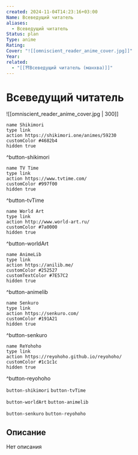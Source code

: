 ```yaml
---
created: 2024-11-04T14:23:16+03:00
Name: Всеведущий читатель
aliases:
  - Всеведущий читатель
Status: plan
Type: anime
Rating: 
Cover: "![[omniscient_reader_anime_cover.jpg]]"
Year: 
related:
  - "[[⛩️Всеведущий читатель (манхва)]]"
---
```


# Всеведущий читатель

![[omniscient_reader_anime_cover.jpg | 300]]

```button
name Shikimori
type link
action https://shikimori.one/animes/59230
customColor #4682b4
hidden true
```
^button-shikimori

```button
name TV Time
type link
action https://www.tvtime.com/
customColor #997f00
hidden true
```
^button-tvTime

```button
name World Art
type link
action http://www.world-art.ru/
customColor #7a0000
hidden true
```
^button-worldArt

```button
name AnimeLib
type link
action https://anilib.me/
customColor #252527
customTextColor #7E57C2
hidden true
```
^button-animelib

```button
name Senkuro
type link
action https://senkuro.com/
customColor #191A21
hidden true
```
^button-senkuro

```button
name ReYohoho
type link
action https://reyohoho.github.io/reyohoho/
customColor #1c1c1c
hidden true
```
^button-reyohoho

`button-shikimori` `button-tvTime`

`button-worldArt` `button-animelib`

`button-senkuro` `button-reyohoho`

## Описание

Нет описания
